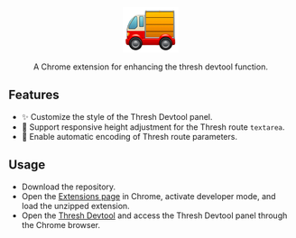 <p align="center">
  <img style="width: 100px;" src="./src/assets/logo.png" alt="logo.png" />
</p>
<p align="center">A Chrome extension for enhancing the thresh devtool function.</p>

## Features

- ✨ Customize the style of the Thresh Devtool panel.
- 💄 Support responsive height adjustment for the Thresh route `textarea`.
- 🔄 Enable automatic encoding of Thresh route parameters.

## Usage

- Download the repository.
- Open the [Extensions page](chrome://extensions/) in Chrome, activate developer mode, and load the unzipped extension.
- Open the [Thresh Devtool](http://localhost:9003/devtool/) and access the Thresh Devtool panel through the Chrome browser.
